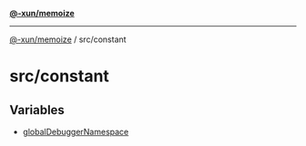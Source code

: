 [**@-xun/memoize**](../../README.md)

***

[@-xun/memoize](../../README.md) / src/constant

# src/constant

## Variables

- [globalDebuggerNamespace](variables/globalDebuggerNamespace.md)
